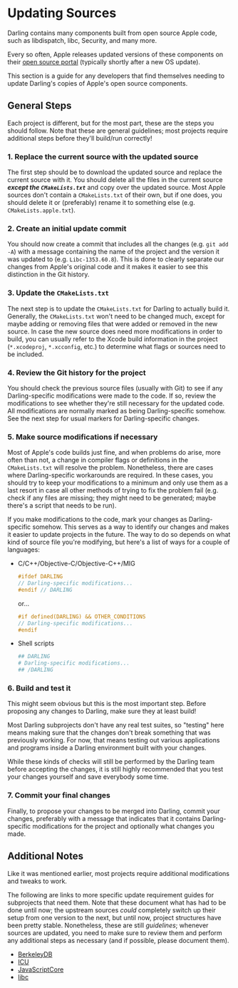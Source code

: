 # Updating Sources

Darling contains many components built from open source Apple code, such as libdispatch, libc, Security, and many more.

Every so often, Apple releases updated versions of these components on their [open source portal](https://opensource.apple.com/) (typically shortly after a new OS update).

This section is a guide for any developers that find themselves needing to update Darling's copies of Apple's open source components.

## General Steps

Each project is different, but for the most part, these are the steps you should follow. Note that these are general guidelines; most projects require additional steps before they'll build/run correctly!

### <a name="step-1"></a>1. Replace the current source with the updated source

The first step should be to download the updated source and replace the current source with it. You should delete all the files in the current source ***except the `CMakeLists.txt`*** and copy over the updated source. Most Apple sources don't contain a `CMakeLists.txt` of their own, but if one does, you should delete it or (preferably) rename it to something else (e.g. `CMakeLists.apple.txt`).

### <a name="step-2"></a>2. Create an initial update commit

You should now create a commit that includes all the changes (e.g. `git add -A`) with a message containing the name of the project and the version it was updated to (e.g. `Libc-1353.60.8`). This is done to clearly separate our changes from Apple's original code and it makes it easier to see this distinction in the Git history.

### <a name="step-3"></a>3. Update the `CMakeLists.txt`

The next step is to update the `CMakeLists.txt` for Darling to actually build it. Generally, the `CMakeLists.txt` won't need to be changed much, except for maybe adding or removing files that were added or removed in the new source. In case the new source does need more modifications in order to build, you can usually refer to the Xcode build information in the project (`*.xcodeproj`, `*.xcconfig`, etc.) to determine what flags or sources need to be included.

### <a name="step-4"></a>4. Review the Git history for the project

You should check the previous source files (usually with Git) to see if any Darling-specific modifications were made to the code. If so, review the modifications to see whether they're still necessary for the updated code. All modifications are normally marked as being Darling-specific somehow. See the next step for usual markers for Darling-specific changes.

### <a name="step-5"></a>5. Make source modifications if necessary

Most of Apple's code builds just fine, and when problems do arise, more often than not, a change in compiler flags or definitions in the `CMakeLists.txt` will resolve the problem. Nonetheless, there are cases where Darling-specific workarounds are required. In these cases, you should try to keep your modifications to a minimum and only use them as a last resort in case all other methods of trying to fix the problem fail (e.g. check if any files are missing; they might need to be generated; maybe there's a script that needs to be run).

If you make modifications to the code, mark your changes as Darling-specific somehow. This serves as a way to identify our changes and makes it easier to update projects in the future. The way to do so depends on what kind of source file you're modifying, but here's a list of ways for a couple of languages:

  * C/C++/Objective-C/Objective-C++/MIG
    ```c
    #ifdef DARLING
    // Darling-specific modifications...
    #endif // DARLING
    ```

    or...

    ```c
    #if defined(DARLING) && OTHER_CONDITIONS
    // Darling-specific modifications...
    #endif
    ```
  * Shell scripts
    ```sh
    ## DARLING
    # Darling-specific modifications...
    ## /DARLING
    ```

### <a name="step-6"></a>6. Build and test it

This might seem obvious but this is the most important step. Before proposing any changes to Darling, make sure they at least build!

Most Darling subprojects don't have any real test suites, so "testing" here means making sure that the changes don't break something that was previously working. For now, that means testing out various applications and programs inside a Darling environment built with your changes.

While these kinds of checks will still be performed by the Darling team before accepting the changes, it is still highly recommended that you test your changes yourself and save everybody some time.

### <a name="step-7"></a>7. Commit your final changes

Finally, to propose your changes to be merged into Darling, commit your changes, preferably with a message that indicates that it contains Darling-specific modifications for the project and optionally what changes you made.

## Additional Notes

Like it was mentioned earlier, most projects require additional modifications and tweaks to work.

The following are links to more specific update requirement guides for subprojects that need them. Note that these document what has had to be done until now; the upstream sources *could* completely switch up their setup from one version to the next, but until now, project structures have been pretty stable. Nonetheless, these are still *guidelines*; whenever sources are updated, you need to make sure to review them and perform any additional steps as necessary (and if possible, please document them).

  * [BerkeleyDB](berkeleydb.md)
  * [ICU](icu.md)
  * [JavaScriptCore](javascriptcore.md)
  * [libc](libc.md)
